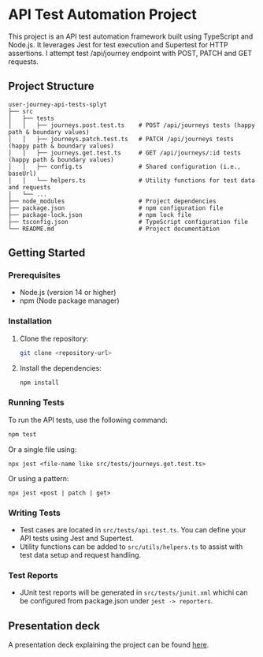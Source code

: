 # API Test Automation Project

This project is an API test automation framework built using TypeScript and Node.js. It leverages Jest for test execution and Supertest for HTTP assertions. I attempt test /api/journey endpoint with POST, PATCH and GET requests.

## Project Structure

```
user-journey-api-tests-splyt
├── src
│   ├── tests
│   │   ├── journeys.post.test.ts    # POST /api/journeys tests (happy path & boundary values)
│   │   ├── journeys.patch.test.ts   # PATCH /api/journeys tests (happy path & boundary values)
│   │   ├── journeys.get.test.ts     # GET /api/journeys/:id tests (happy path & boundary values)
│   │   ├── config.ts                # Shared configuration (i.e., baseUrl)
│   │   └── helpers.ts               # Utility functions for test data and requests
│   └── ...
├── node_modules                     # Project dependencies
├── package.json                     # npm configuration file
├── package-lock.json                # npm lock file
├── tsconfig.json                    # TypeScript configuration file
└── README.md                        # Project documentation
```

## Getting Started

### Prerequisites

- Node.js (version 14 or higher)
- npm (Node package manager)

### Installation

1. Clone the repository:

   ```bash
   git clone <repository-url>
   ```

2. Install the dependencies:

   ```bash
   npm install
   ```

### Running Tests

To run the API tests, use the following command:

```bash
npm test
```

Or a single file using:
```
npx jest <file-name like src/tests/journeys.get.test.ts>
```

Or using a pattern:

```
npx jest <post | patch | get>
```

### Writing Tests

- Test cases are located in `src/tests/api.test.ts`. You can define your API tests using Jest and Supertest.
- Utility functions can be added to `src/utils/helpers.ts` to assist with test data setup and request handling.

### Test Reports

- JUnit test reports will be generated in `src/tests/junit.xml` whichi can be configured from package.json under `jest -> reporters`.

## Presentation deck

A presentation deck explaining the project can be found [here](https://docs.google.com/presentation/d/1wHHqtE6UjXX1G7E-ox4f7Y__hzUi9hW3HYmCogBKRPo/edit?usp=sharing).
